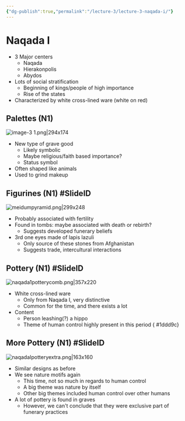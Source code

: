 ```yaml
---
{"dg-publish":true,"permalink":"/lecture-3/lecture-3-naqada-i/"}
---
```


# Naqada I
- 3 Major centers
	- Naqada
	- Hierakonpolis
	- Abydos
- Lots of social stratification
	- Beginning of kings/people of high importance
	- Rise of the states
- Characterized by white cross-lined ware (white on red)
## Palettes (N1)
![image-3 1.png|294x174](/img/user/Images/image-3%201.png)
- New type of grave good
	- Likely symbolic
	- Maybe religious/faith based importance?
	- Status symbol
- Often shaped like animals
- Used to grind makeup
## Figurines (N1) #SlideID
![meidumpyramid.png|299x248](/img/user/Images/meidumpyramid.png)
- Probably associated with fertility
- Found in tombs: maybe associated with death or rebirth?
	- Suggests developed funerary beliefs
- 3rd one eyes made of lapis lazuli
	- Only source of these stones from Afghanistan
	- Suggests trade, intercultural interactions

## Pottery (N1) #SlideID
![naqada1potterycomb.png|357x220](/img/user/Images/naqada1potterycomb.png)
- White cross-lined ware
	- Only from Naqada I, very distinctive
	- Common for the time, and there exists a lot
- Content
	- Person leashing(?) a hippo
	- Theme of human control highly present in this period
{ #1ddd9c}

## More Pottery (N1) #SlideID
![naqadaIpotteryextra.png|163x160](/img/user/Images/naqadaIpotteryextra.png)
- Similar designs as before
- We see nature motifs again
	- This time, not so much in regards to human control
	- A big theme was nature by itself
	- Other big themes included human control over other humans
- A lot of pottery is found in graves
	- However, we can't conclude that they were exclusive part of funerary practices